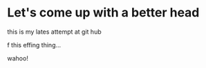 # Let's come up with a better head
this is my lates attempt at git hub

 f this effing thing...


wahoo!
